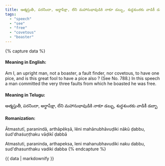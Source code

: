 ```yaml
---
title: ఆత్మస్తుతీ, పరనిందా, అర్థాపేక్షా, లేని మహానుభావుడికి నాకూ డబ్బు, శుద్ధశుంఠకు వాడికీ డబ్బా
tags:
  - "speech"
  - "see"
  - "free"
  - "covetous"
  - "boaster"
---
```


{% capture data %}
#### Meaning in English:
Am I, an upright man, not a boaster, a fault finder, nor covetous, to have one pice, and is this great fool to have a pice also ?
(See No. 788.)
In this speech a man committed the very three faults from which he boasted he was free.

#### Meaning in Telugu:
ఆత్మస్తుతీ, పరనిందా, అర్థాపేక్షా, లేని మహానుభావుడికి నాకూ డబ్బు, శుద్ధశుంఠకు వాడికీ డబ్బా

#### Romanization:
Ātmastutī, paranindā, arthāpēkṣā, lēni mahānubhāvuḍiki nākū ḍabbu, śud'dhaśuṇṭhaku vāḍikī ḍabbā

Atmastuti, paraninda, arthapeksa, leni mahanubhavudiki naku dabbu, sud'dhasunthaku vadiki dabba
{% endcapture %}

{{ data | markdownify }}

